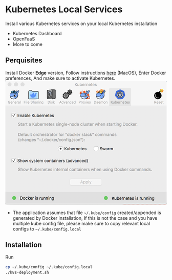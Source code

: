 Kubernetes Local Services
=========================

Install various Kubernetes services on your local Kubernetes installation 

- Kubernetes Dashboard
- OpenFaaS
- More to come

Perquisites
-----------

Install Docker **Edge** version,
Follow instructions [here](https://store.docker.com/editions/community/docker-ce-desktop-mac) (MacOS), 
Enter Docker preferences, And make sure to activate Kubernetes.
![](docs/docker_kubernetes.png)

* The application assumes that file `~/.kube/config` created/appended is generated by Docker installation,
  If this is not the case and you have multiple kube config file,
  please make sure to copy relevant local configs to `~/.kube/config.local`

Installation
------------

Run
```bash
cp ~/.kube/config ~/.kube/config.local
./k8s-deployment.sh
```